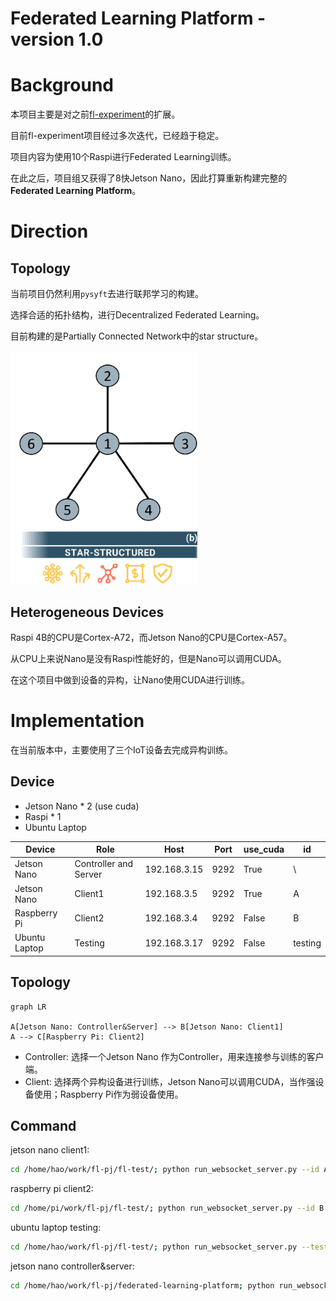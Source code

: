 # Federated Learning Platform - version 1.0

# Background

本项目主要是对之前[fl-experiment](https://github.com/MyStarNight/fl-experiment)的扩展。

目前fl-experiment项目经过多次迭代，已经趋于稳定。

项目内容为使用10个Raspi进行Federated Learning训练。

在此之后，项目组又获得了8快Jetson Nano，因此打算重新构建完整的**Federated Learning Platform**。

# Direction 

## Topology

当前项目仍然利用`pysyft`去进行联邦学习的构建。

选择合适的拓扑结构，进行Decentralized Federated Learning。

目前构建的是Partially Connected Network中的star structure。

![star structure](img/img.png)

## Heterogeneous Devices

Raspi 4B的CPU是Cortex-A72，而Jetson Nano的CPU是Cortex-A57。

从CPU上来说Nano是没有Raspi性能好的，但是Nano可以调用CUDA。

在这个项目中做到设备的异构，让Nano使用CUDA进行训练。

# Implementation

在当前版本中，主要使用了三个IoT设备去完成异构训练。

## Device

- Jetson Nano * 2 (use cuda)
- Raspi * 1
- Ubuntu Laptop

| Device        | Role                  | Host         | Port | use_cuda | id      |
| ------------- | --------------------- | ------------ | ---- | -------- | ------- |
| Jetson Nano   | Controller and Server | 192.168.3.15 | 9292 | True     | \       |
| Jetson Nano   | Client1               | 192.168.3.5  | 9292 | True     | A       |
| Raspberry Pi  | Client2               | 192.168.3.4  | 9292 | False    | B       |
| Ubuntu Laptop | Testing               | 192.168.3.17 | 9292 | False    | testing |



## Topology

```mermaid
graph LR

A[Jetson Nano: Controller&Server] --> B[Jetson Nano: Client1]
A --> C[Raspberry Pi: Client2]
```

- Controller: 选择一个Jetson Nano 作为Controller，用来连接参与训练的客户端。
- Client: 选择两个异构设备进行训练，Jetson Nano可以调用CUDA，当作强设备使用；Raspberry Pi作为弱设备使用。

## Command

jetson nano client1:

```bash
cd /home/hao/work/fl-pj/fl-test/; python run_websocket_server.py --id A
```

raspberry pi client2:

```bash
cd /home/pi/work/fl-pj/fl-test/; python run_websocket_server.py --id B
```

ubuntu laptop testing:

```bash
cd /home/hao/work/fl-pj/fl-test/; python run_websocket_server.py --testing --id testing
```

jetson nano controller&server:

```bash
cd /home/hao/work/fl-pj/federated-learning-platform; python run_websocket_client.py
```

